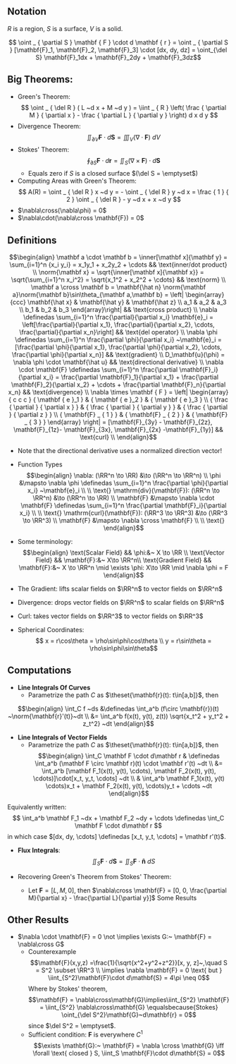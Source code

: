 ## Notation
$R$ is a region, $S$ is a surface, $V$ is a solid.

$$	\oint _ { \partial S } \mathbf { F } \cdot d \mathbf { r } = 	\oint _ { \partial S } [\mathbf{F}_1, \mathbf{F}_2, \mathbf{F}_3] \cdot [dx, dy, dz] = \oint_{\del S} \mathbf{F}_1dx + \mathbf{F}_2dy + \mathbf{F}_3dz$$

## Big Theorems:
- Green's Theorem:
	$$
	\oint _ { \del R } ( L ~d x + M ~d y ) = \iint _ { R } \left( \frac { \partial M } { \partial x } - \frac { \partial L } { \partial y } \right) d x d y
	$$
- Divergence Theorem:
	$$
	\iint_ { \partial V } \mathbf { F } \cdot d \mathbf { S } = \iiint _ { V } ( \nabla \cdot \mathbf { F } ) ~d V
	$$
- Stokes' Theorem:
	$$
	\oint _ { \partial S } \mathbf { F } \cdot d \mathbf { r } = \iint _ { S } ( \nabla \times \mathbf { F } ) \cdot d \mathbf { S }
	$$
	- Equals zero if $S$ is a closed surface $(\del S = \emptyset$)
- Computing Areas with Green's Theorem:
	$$
	A(R) = \oint _ { \del R } x ~d y = - \oint _ { \del R } y ~d x = \frac { 1 } { 2 } \oint _ { \del R } - y ~d x + x ~d y
	$$
- $\nabla\cross(\nabla\phi) = 0$
- $\nabla\cdot(\nabla\cross \mathbf{F}) = 0$


## Definitions

$$\begin{align}
\mathbf a \cdot \mathbf b
= \inner[\mathbf x]{\mathbf y}
= \sum_{i=1}^n {x_i y_i} = x_1y_1 + x_2y_2 + \cdots
&& \text{inner/dot product}
\\
\norm{\mathbf x} = \sqrt{\inner[\mathbf x]{\mathbf x}}
= \sqrt{\sum_{i=1}^n x_i^2}
= \sqrt{x_1^2 + x_2^2 + \cdots}
&& \text{norm}
\\
\mathbf a \cross \mathbf b
= \mathbf{\hat n} \norm{\mathbf a}\norm{\mathbf b}\sin\theta_{\mathbf a,\mathbf b}
= \left| \begin{array}{ccc}
	\mathbf{\hat x} & \mathbf{\hat y} & \mathbf{\hat z} \\
	a_1 & a_2 & a_3 \\
	b_1 & b_2 & b_3
\end{array}\right|
&& \text{cross product}
\\
\nabla
\definedas \sum_{i=1}^n \frac{\partial}{\partial x_i} \mathbf{e}_i
= \left[\frac{\partial}{\partial x_1}, \frac{\partial}{\partial x_2}, \cdots, \frac{\partial}{\partial x_n}\right]
&& \text{del operator}
\\
\nabla \phi
\definedas \sum_{i=1}^n \frac{\partial \phi}{\partial x_i} ~\mathbf{e}_i
= [\frac{\partial \phi}{\partial x_1}, \frac{\partial \phi}{\partial x_2}, \cdots, \frac{\partial \phi}{\partial x_n}]
&& \text{gradient}
\\
D_\mathbf{u}(\phi) = \nabla \phi \cdot \mathbf{\hat u}
&& \text{directional derivative}
\\
\nabla \cdot \mathbf{F}
\definedas \sum_{i=1}^n \frac{\partial \mathbf{F}_i}{\partial x_i} = \frac{\partial \mathbf{F}_1}{\partial x_1} + \frac{\partial \mathbf{F}_2}{\partial x_2} + \cdots + \frac{\partial \mathbf{F}_n}{\partial x_n}
&& \text{divergence}
\\
\nabla \times \mathbf { F }
= \left| \begin{array} { c c c } { \mathbf { e }_1 } & { \mathbf { e }_2 } & { \mathbf { e }_3 } \\ { \frac { \partial } { \partial x } } & { \frac { \partial } { \partial y } } & { \frac { \partial } { \partial z } } \\ { \mathbf{F} _ { 1 } } & { \mathbf{F} _ { 2 } } & { \mathbf{F} _ { 3 } } \end{array} \right|  = [\mathbf{F}_{3y} - \mathbf{F}_{2z}, \mathbf{F}_{1z}- \mathbf{F}_{3x}, \mathbf{F}_{2x} -\mathbf{F}_{1y}]
&& \text{curl}
\\
\end{align}$$
- Note that the directional derivative uses a normalized direction vector!


- Function Types
$$\begin{align}
\nabla: (\RR^n \to \RR) &\to (\RR^n \to \RR^n) \\
\phi &\mapsto \nabla \phi \definedas \sum_{i=1}^n \frac{\partial \phi}{\partial x_i} ~\mathbf{e}_i \\ \\
\text{}
\mathrm{div}(\mathbf{F}): (\RR^n \to \RR^n) &\to (\RR^n \to \RR) \\
\mathbf{F} &\mapsto \nabla \cdot \mathbf{F}
\definedas \sum_{i=1}^n \frac{\partial \mathbf{F}_i}{\partial x_i} \\ \\
\text{}
\mathrm{curl}(\mathbf{F}): (\RR^3 \to \RR^3) &\to (\RR^3 \to \RR^3) \\
\mathbf{F} &\mapsto \nabla \cross \mathbf{F} \\ \\
\text{}
\end{align}$$

- Some terminology:
$$\begin{align}
\text{Scalar Field} && \phi:&~ X \to \RR \\
\text{Vector Field} && \mathbf{F}:&~ X\to \RR^n\\
\text{Gradient Field} && \mathbf{F}:&~ X \to \RR^n \mid \exists \phi: X\to \RR \mid \nabla \phi = F
\end{align}$$

- The Gradient: lifts scalar fields on $\RR^n$ to vector fields on $\RR^n$
- Divergence: drops vector fields on $\RR^n$ to scalar fields on $\RR^n$
- Curl: takes vector fields on $\RR^3$ to vector fields on $\RR^3$


- Spherical Coordinates: $$ x = r\cos\theta = \rho\sin\phi\cos\theta \\ y = r\sin\theta = \rho\sin\phi\sin\theta$$

## Computations

- **Line Integrals Of Curves**
	- Parametrize the path $C$ as $\theset{\mathbf{r}(t): t\in[a,b]}$, then

$$\begin{align}
\int_C f ~ds
&\definedas \int_a^b (f\circ \mathbf{r})(t) ~\norm{\mathbf{r}'(t)}~dt \\
&= \int_a^b f(x(t), y(t), z(t)) \sqrt{x_t^2 + y_t^2 + z_t^2} ~dt
\end{align}$$

- **Line Integrals of Vector Fields**
	- Parametrize the path $C$ as $\theset{\mathbf{r}(t): t\in[a,b]}$, then
$$\begin{align}
\int_C \mathbf F \cdot d\mathbf r
& \definedas \int_a^b (\mathbf F \circ \mathbf r)(t) \cdot \mathbf r'(t) ~dt \\
&= \int_a^b [\mathbf F_1(x(t), y(t), \cdots), \mathbf F_2(x(t), y(t), \cdots)]\cdot[x_t, y_t, \cdots] ~dt \\
& \int_a^b \mathbf F_1(x(t), y(t) \cdots)x_t + \mathbf F_2(x(t), y(t), \cdots)y_t + \cdots ~dt
\end{align}$$

Equivalently written:
$$
\int_a^b \mathbf F_1 ~dx + \mathbf F_2 ~dy + \cdots
\definedas \int_C \mathbf F \cdot d\mathbf r
$$
in which case $[dx, dy, \cdots] \definedas [x_t, y_t, \cdots] = \mathbf r'(t)$.

- **Flux Integrals**:
	$$ \iint_S \mathbf{F}\cdot d\mathbf{S} = \iint_S \mathbf{F}\cdot \mathbf{\hat n} ~dS$$


- Recovering Green's Theorem from Stokes' Theorem:
	- Let $\mathbf{F} = [L, M, 0]$, then $\nabla\cross \mathbf{F} = [0, 0, \frac{\partial M}{\partial x} - \frac{\partial L}{\partial y}]$
Some Results

## Other Results
- $\nabla \cdot \mathbf{F} = 0 \not \implies \exists G:~ \mathbf{F} = \nabla\cross G$
	- Counterexample$$\mathbf{F}(x,y,z) =\frac{1}{\sqrt{x^2+y^2+z^2}}[x, y, z]~,\quad S = S^2 \subset \RR^3 \\ \implies \nabla \mathbf{F} = 0 \text{ but } \iint_{S^2}\mathbf{F}\cdot d\mathbf{S} = 4\pi \neq 0$$
	Where by Stokes' theorem, $$\mathbf{F} = \nabla\cross\mathbf{G}\implies\iint_{S^2} \mathbf{F} = \iint_{S^2} \nabla\cross\mathbf{G} \equalsbecause{Stokes} \oint_{\del S^2}\mathbf{G}~d\mathbf{r} = 0$$
	since $\del S^2 = \emptyset$.  
	- Sufficient condition: $\mathbf{F}$ is everywhere $C^1$
$$\exists \mathbf{G}:~ \mathbf{F} = \nabla \cross \mathbf{G} \iff \forall \text{ closed } S, \iint_S \mathbf{F}\cdot d\mathbf{S} = 0$$
